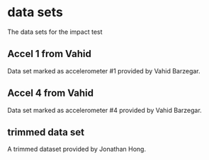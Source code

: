 # data sets
The data sets for the impact test

## Accel 1 from Vahid
Data set marked as accelerometer #1 provided by Vahid Barzegar.

## Accel 4 from Vahid
Data set marked as accelerometer #4 provided by Vahid Barzegar.

## trimmed data set
A trimmed dataset provided by Jonathan Hong.

















